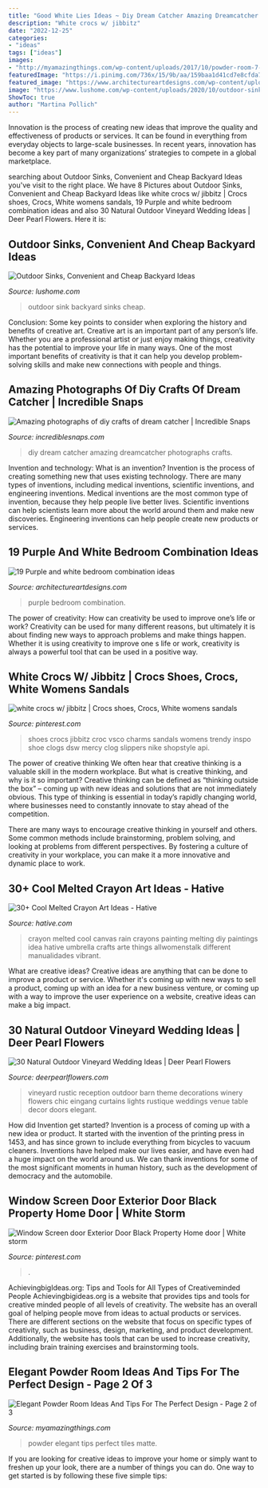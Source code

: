 ```yaml
---
title: "Good White Lies Ideas ~ Diy Dream Catcher Amazing Dreamcatcher Photographs Crafts"
description: "White crocs w/ jibbitz"
date: "2022-12-25"
categories:
- "ideas"
tags: ["ideas"]
images:
- "http://myamazingthings.com/wp-content/uploads/2017/10/powder-room-7-.jpg"
featuredImage: "https://i.pinimg.com/736x/15/9b/aa/159baa1d41cd7e8cfda7585e612d370e.jpg"
featured_image: "https://www.architectureartdesigns.com/wp-content/uploads/2013/04/purple-and-white-in-bedroom-combination10.jpg"
image: "https://www.lushome.com/wp-content/uploads/2020/10/outdoor-sink-backyard-ideas-9.jpg"
ShowToc: true
author: "Martina Pollich"
---
```



Innovation is the process of creating new ideas that improve the quality and effectiveness of products or services. It can be found in everything from everyday objects to large-scale businesses. In recent years, innovation has become a key part of many organizations’ strategies to compete in a global marketplace.

	

		
searching about Outdoor Sinks, Convenient and Cheap Backyard Ideas you've visit to the right place. We have 8 Pictures about Outdoor Sinks, Convenient and Cheap Backyard Ideas like white crocs w/ jibbitz | Crocs shoes, Crocs, White womens sandals, 19 Purple and white bedroom combination ideas and also 30 Natural Outdoor Vineyard Wedding Ideas | Deer Pearl Flowers. Here it is:
		
    
## Outdoor Sinks, Convenient And Cheap Backyard Ideas

<img loading=lazy src="https://www.lushome.com/wp-content/uploads/2020/10/outdoor-sink-backyard-ideas-9.jpg" onerror="this.onerror=null;this.src='https://tse2.mm.bing.net/th?id=OIP.ZykwFqBexeD6DDoiKaEOnwHaJ3&amp;pid=15.1';" alt="Outdoor Sinks, Convenient and Cheap Backyard Ideas">

_Source: lushome.com_

>outdoor sink backyard sinks cheap. 

	

Conclusion: Some key points to consider when exploring the history and benefits of creative art.
Creative art is an important part of any person’s life. Whether you are a professional artist or just enjoy making things, creativity has the potential to improve your life in many ways. One of the most important benefits of creativity is that it can help you develop problem-solving skills and make new connections with people and things.

    
## Amazing Photographs Of Diy Crafts Of Dream Catcher | Incredible Snaps

<img loading=lazy src="http://www.incrediblesnaps.com/wp-content/uploads/2016/03/Dreamcatcher-DIY-7-600x9001.jpg" onerror="this.onerror=null;this.src='https://tse3.mm.bing.net/th?id=OIP.L6mplTQdkMKbDMOTzvTbJQHaLH&amp;pid=15.1';" alt="Amazing photographs of diy crafts of dream catcher | Incredible Snaps">

_Source: incrediblesnaps.com_

>diy dream catcher amazing dreamcatcher photographs crafts. 

	

Invention and technology: What is an invention?
Invention is the process of creating something new that uses existing technology. There are many types of inventions, including medical inventions, scientific inventions, and engineering inventions. Medical inventions are the most common type of invention, because they help people live better lives. Scientific inventions can help scientists learn more about the world around them and make new discoveries. Engineering inventions can help people create new products or services.

    
## 19 Purple And White Bedroom Combination Ideas

<img loading=lazy src="https://www.architectureartdesigns.com/wp-content/uploads/2013/04/purple-and-white-in-bedroom-combination10.jpg" onerror="this.onerror=null;this.src='https://tse4.mm.bing.net/th?id=OIP.f322kXwJBl9U6GbR7QISNwHaFj&amp;pid=15.1';" alt="19 Purple and white bedroom combination ideas">

_Source: architectureartdesigns.com_

>purple bedroom combination. 

	

The power of creativity: How can creativity be used to improve one’s life or work?
Creativity can be used for many different reasons, but ultimately it is about finding new ways to approach problems and make things happen. Whether it is using creativity to improve one s life or work, creativity is always a powerful tool that can be used in a positive way.

    
## White Crocs W/ Jibbitz | Crocs Shoes, Crocs, White Womens Sandals

<img loading=lazy src="https://i.pinimg.com/736x/f4/1a/f5/f41af558a22059b33413ddaaaeadedea.jpg" onerror="this.onerror=null;this.src='https://tse2.mm.bing.net/th?id=OIP.VgDkHKnfmeleK9r8foJuTgHaJ3&amp;pid=15.1';" alt="white crocs w/ jibbitz | Crocs shoes, Crocs, White womens sandals">

_Source: pinterest.com_

>shoes crocs jibbitz croc vsco charms sandals womens trendy inspo shoe clogs dsw mercy clog slippers nike shopstyle api. 

	

The power of creative thinking
We often hear that creative thinking is a valuable skill in the modern workplace. But what is creative thinking, and why is it so important?
Creative thinking can be defined as “thinking outside the box” – coming up with new ideas and solutions that are not immediately obvious. This type of thinking is essential in today’s rapidly changing world, where businesses need to constantly innovate to stay ahead of the competition.

There are many ways to encourage creative thinking in yourself and others. Some common methods include brainstorming, problem solving, and looking at problems from different perspectives. By fostering a culture of creativity in your workplace, you can make it a more innovative and dynamic place to work.

    
## 30+ Cool Melted Crayon Art Ideas - Hative

<img loading=lazy src="https://hative.com/wp-content/uploads/2014/04/melted-crayon-art/13-love-in-rain.jpg" onerror="this.onerror=null;this.src='https://tse3.mm.bing.net/th?id=OIP.4u2mf1Mcwn6edmzJLByh0wHaJ6&amp;pid=15.1';" alt="30+ Cool Melted Crayon Art Ideas - Hative">

_Source: hative.com_

>crayon melted cool canvas rain crayons painting melting diy paintings idea hative umbrella crafts arte things allwomenstalk different manualidades vibrant. 

	

What are creative ideas?
Creative ideas are anything that can be done to improve a product or service. Whether it's coming up with new ways to sell a product, coming up with an idea for a new business venture, or coming up with a way to improve the user experience on a website, creative ideas can make a big impact.

    
## 30 Natural Outdoor Vineyard Wedding Ideas | Deer Pearl Flowers

<img loading=lazy src="http://www.deerpearlflowers.com/wp-content/uploads/2017/02/rustic-vineyard-wedding-reception.jpg" onerror="this.onerror=null;this.src='https://tse3.mm.bing.net/th?id=OIP.ltk9o2hfQ_YWx1eQhEzEIwHaLH&amp;pid=15.1';" alt="30 Natural Outdoor Vineyard Wedding Ideas | Deer Pearl Flowers">

_Source: deerpearlflowers.com_

>vineyard rustic reception outdoor barn theme decorations winery flowers chic eingang curtains lights rustique weddings venue table decor doors elegant. 

	

How did Invention get started?
Invention is a process of coming up with a new idea or product. It started with the invention of the printing press in 1453, and has since grown to include everything from bicycles to vacuum cleaners. Inventions have helped make our lives easier, and have even had a huge impact on the world around us. We can thank inventions for some of the most significant moments in human history, such as the development of democracy and the automobile.

    
## Window Screen Door Exterior Door Black Property Home Door | White Storm

<img loading=lazy src="https://i.pinimg.com/736x/15/9b/aa/159baa1d41cd7e8cfda7585e612d370e.jpg" onerror="this.onerror=null;this.src='https://tse1.mm.bing.net/th?id=OIP.8BajNOh8AQDGCvDbr92eVgHaLH&amp;pid=15.1';" alt="Window Screen door Exterior Door Black Property Home door | White storm">

_Source: pinterest.com_

>. 

	

AchievingbigIdeas.org: Tips and Tools for All Types of Creativeminded People
Achievingbigideas.org is a website that provides tips and tools for creative minded people of all levels of creativity. The website has an overall goal of helping people move from ideas to actual products or services. There are different sections on the website that focus on specific types of creativity, such as business, design, marketing, and product development. Additionally, the website has tools that can be used to increase creativity, including brain training exercises and brainstorming tools.

    
## Elegant Powder Room Ideas And Tips For The Perfect Design - Page 2 Of 3

<img loading=lazy src="http://myamazingthings.com/wp-content/uploads/2017/10/powder-room-7-.jpg" onerror="this.onerror=null;this.src='https://tse2.mm.bing.net/th?id=OIP.8J4nhn_kVgvK36UUcQZuwgHaLH&amp;pid=15.1';" alt="Elegant Powder Room Ideas And Tips For The Perfect Design - Page 2 of 3">

_Source: myamazingthings.com_

>powder elegant tips perfect tiles matte. 

	

If you are looking for creative ideas to improve your home or simply want to freshen up your look, there are a number of things you can do. One way to get started is by following these five simple tips: 

